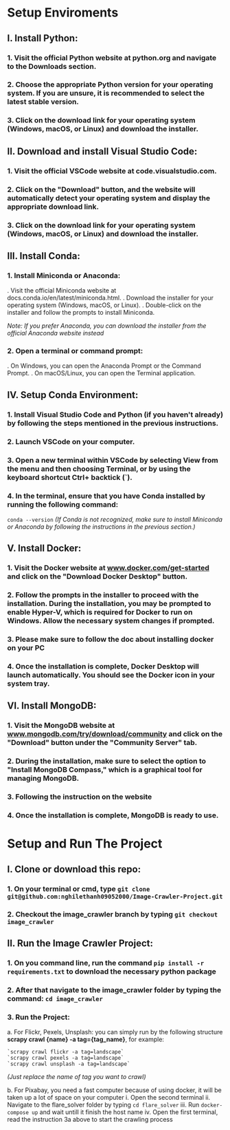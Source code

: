 # Setup Enviroments

## I. Install Python:

### 1. Visit the official Python website at python.org and navigate to the Downloads section.
        
### 2. Choose the appropriate Python version for your operating system. If you are unsure, it is recommended to select the latest stable version.
       
### 3. Click on the download link for your operating system (Windows, macOS, or Linux) and download the installer.

## II. Download and install Visual Studio Code:

### 1. Visit the official VSCode website at code.visualstudio.com.
       
### 2. Click on the "Download" button, and the website will automatically detect your operating system and display the appropriate download link.
       
### 3. Click on the download link for your operating system (Windows, macOS, or Linux) and download the installer.

## III. Install Conda:

### 1. Install Miniconda or Anaconda:

. Visit the official Miniconda website at docs.conda.io/en/latest/miniconda.html.
. Download the installer for your operating system (Windows, macOS, or Linux).
. Double-click on the installer and follow the prompts to install Miniconda.

<i>Note: If you prefer Anaconda, you can download the installer from the official Anaconda website instead</i> 

### 2. Open a terminal or command prompt:
. On Windows, you can open the Anaconda Prompt or the Command Prompt.
. On macOS/Linux, you can open the Terminal application.

## IV. Setup Conda Environment:  

### 1. Install Visual Studio Code and Python (if you haven't already) by following the steps mentioned in the previous instructions.
        
### 2. Launch VSCode on your computer.
        
### 3. Open a new terminal within VSCode by selecting View from the menu and then choosing Terminal, or by using the keyboard shortcut Ctrl+ backtick (`).
       
### 4. In the terminal, ensure that you have Conda installed by running the following command:
`conda --version`
<i>(If Conda is not recognized, make sure to install Miniconda or Anaconda by following the instructions in the previous section.)</i> 

## V. Install Docker:
        
### 1. Visit the Docker website at www.docker.com/get-started and click on the "Download Docker Desktop" button.
        
### 2. Follow the prompts in the installer to proceed with the installation. During the installation, you may be prompted to enable Hyper-V, which is required for Docker to run on Windows. Allow the necessary system changes if prompted.
       
### 3. Please make sure to follow the doc about installing docker on your PC
       
### 4. Once the installation is complete, Docker Desktop will launch automatically. You should see the Docker icon in your system tray.

## VI. Install MongoDB:
        
### 1. Visit the MongoDB website at www.mongodb.com/try/download/community and click on the "Download" button under the "Community Server" tab.
       
### 2. During the installation, make sure to select the option to "Install MongoDB Compass," which is a graphical tool for managing MongoDB.
        
### 3. Following the instruction on the website
        
### 4. Once the installation is complete, MongoDB is ready to use.

# Setup and Run The Project

## I. Clone or download this repo:

### 1. On your terminal or cmd, type `git clone git@github.com:nghilethanh09052000/Image-Crawler-Project.git`
        
### 2. Checkout the image_crawler branch by typing `git checkout image_crawler`

## II. Run the Image Crawler Project:

### 1. On you command line, run the command `pip install -r requirements.txt` to download the necessary python package
        
### 2. After that navigate to the image_crawler folder by typing the command: `cd image_crawler`
        
### 3. Run the Project:

a. For Flickr, Pexels, Unsplash: you can simply run by the following structure <b>scrapy crawl {name} -a tag={tag_name}</b>, for example:

    `scrapy crawl flickr -a tag=landscape`
    `scrapy crawl pexels -a tag=landscape`
    `scrapy crawl unsplash -a tag=landscape`
                
<i>(Just replace the name of tag you want to crawl)</i>

b. For Pixabay, you need a fast computer because of using docker, it will be taken up a lot of space on your computer
    i. Open the second terminal
    ii. Navigate to the flare_solver folder by typing `cd flare_solver`
    iii. Run `docker-compose up` and wait untill it finish the host name
    iv. Open the first terminal, read the instruction 3a above to start the crawling process
